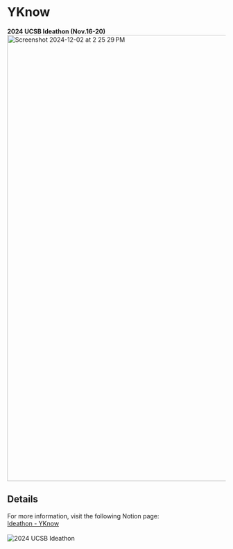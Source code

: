 # YKnow
**2024 UCSB Ideathon (Nov.16-20)**  
<img width="1027" alt="Screenshot 2024-12-02 at 2 25 29 PM" src="https://github.com/user-attachments/assets/196b37f1-b6fa-4a69-b215-b5168fa91a83">

## Details  
For more information, visit the following Notion page:  
[Ideathon - YKnow](https://www.notion.so/Ideaton-Nov-16-20-YKnow-141eda3a437b80ca8f78d11a52f013ef?source=copy_link)
\
\
![2024 UCSB Ideathon](https://github.com/user-attachments/assets/12aa991f-3f44-4085-9deb-3ec44cda10a9)  
